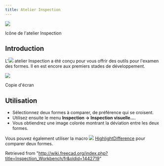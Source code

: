 ```yaml
---
title: Atelier Inspection
---
```

![](/images/Workbench_Inspection.svg)

Icône de l'atelier Inspection

## Introduction

L'![](/images/Workbench_Inspection.svg) atelier Inspection a été conçu pour vous offrir des outils pour l'examen des formes. Il en est encore aux premiers stades de développement.

![](/images/InspectionEx.png)

Copie d'écran

## Utilisation

* Sélectionnez deux formes à comparer, de préférence qui se croisent.
* Utilisez ensuite le menu **Inspection → Inspection visuelle...**.
* Vous obtiendrez une image colorée montrant la déviation entre les deux formes.

Vous pouvez également utiliser la macro ![](/images/HighlightDifference.png) [HighlightDifference](/Macro_HighlightDifference/fr "Macro HighlightDifference/fr") pour comparer deux formes.

Retrieved from "<http://wiki.freecad.org/index.php?title=Inspection_Workbench/fr&oldid=1442719>"